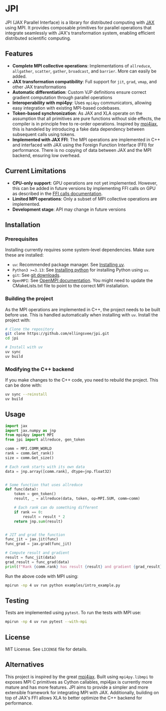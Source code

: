 # JPI

JPI (JAX Parallel Interface) is a library for distributed computing with [JAX](https://github.com/google/jax) using MPI. It provides composable primitives for parallel operations that integrate seamlessly with JAX's transformation system, enabling efficient distributed scientific computing.

## Features

- **Complete MPI collective operations**: Implementations of `allreduce`, `allgather`, `scatter`, `gather`, `broadcast`, and `barrier`. More can easily be added.
- **JAX transformation compatibility**: Full support for `jit`, `grad`, `vmap`, and other JAX transformations
- **Automatic differentiation**: Custom VJP definitions ensure correct gradient computation through parallel operations
- **Interoperability with mpi4py**: Uses `mpi4py` communicators, allowing easy integration with existing MPI-based codebases.
- **Token-based synchronization**: As JAX and XLA operate on the assumption that all primitives are pure functions without side effects, the compiler is in principle free to re-order operations. Inspired by [mpi4jax](https://github.com/mpi4jax/mpi4jax/tree/main), this is handeled by introducing a fake data dependency between subsequent calls using tokens.
- **Implemented with JAX FFI**: The MPI operations are implemented in C++ and interfaced with JAX using the Foreign Function Interface (FFI) for performance. There is no copying of data between JAX and the MPI backend, ensuring low overhead.

## Current Limitations

- **CPU-only support**: GPU operations are not yet implemented. However, this can be added in future versions by implementing FFI calls on GPU as described in the [FFI calls documentation](https://docs.jax.dev/en/latest/ffi.html#ffi-calls-on-a-gpu).
- **Limited MPI operations**: Only a subset of MPI collective operations are implemented.
- **Development stage**: API may change in future versions

## Installation
### Prerequisites
Installing currently requires some system-level dependencies. Make sure these are installed:
- `uv`: Recommended package manager. See [Installing uv](https://docs.astral.sh/uv/getting-started/installation/).
- `Python3 >=3.13`: See [Installing python](https://docs.astral.sh/uv/guides/install-python/) for installing Python using `uv`. 
- `git`: See [git downloads](https://git-scm.com/downloads).
- `OpenMPI`: See [OpenMPI documentation](https://docs.open-mpi.org/en/v5.0.x/index.html). You might need to update the CMakeLists.txt file to point to the correct MPI installation.

### Building the project
As the MPI operations are implemented in C++, the project needs to be built before use. This is handled automatically when installing with `uv`. Install the project with:
```bash
# Clone the repository
git clone https://github.com/ellingsvee/jpi.git
cd jpi

# Install with uv
uv sync 
uv build
```

### Modifying the C++ backend
If you make changes to the C++ code, you need to rebuild the project. This can be done with:
```bash
uv sync --reinstall
uv build
```




## Usage

```python
import jax
import jax.numpy as jnp
from mpi4py import MPI
from jpi import allreduce, gen_token

comm = MPI.COMM_WORLD
rank = comm.Get_rank()
size = comm.Get_size()

# Each rank starts with its own data
data = jnp.array([comm.rank], dtype=jnp.float32)


# Some function that uses allreduce
def func(data):
    token = gen_token()
    result, _ = allreduce(data, token, op=MPI.SUM, comm=comm)

    # Each rank can do something different
    if rank == 0:
        result = result * 2
    return jnp.sum(result)


# JIT and grad the function
func_jit = jax.jit(func)
func_grad = jax.grad(func_jit)

# Compute result and gradient
result = func_jit(data)
grad_result = func_grad(data)
print(f"Rank {comm.rank} has result {result} and gradient {grad_result}")
```
Run the above code with MPI using:
```bash
mpirun -np 4 uv run python examples/intro_example.py
```

## Testing
Tests are implemented using `pytest`. To run the tests with MPI use:
```bash
mpirun -np 4 uv run pytest --with-mpi 
```

## License
MIT License. See `LICENSE` file for details.

## Alternatives
This project is inspired by the great [mpi4jax](https://github.com/mpi4jax/mpi4jax).  Built using `mpi4py.libmpi` to exposes MPI C primitives as Cython callables, mpi4jax is currently more mature and has more features. JPI aims to provide a simpler and more extensible framework for integrating MPI with JAX.  Additionally, building on top of JAX's FFI allows XLA to better optimize the C++ backend for performance.
 